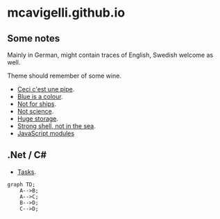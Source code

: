 # mcavigelli.github.io

## Some notes

Mainly in German, might contain traces of English, Swedish welcome as well.

Theme should remember of some wine.

* [Ceci c'est une pipe](angular/index.md).
* [Blue is a colour](azure/index.md).
* [Not for ships](docker/index.md).
* [Not science](engineering/index.md).
* [Huge storage](mongo/index.md).
* [Strong shell, not in the sea](powershell/).
* [JavaScript modules](javascript/modules)

## .Net / C#

* [Tasks](net-async/index.md).

```mermaid
graph TD;
    A-->B;
    A-->C;
    B-->D;
    C-->D;
```
